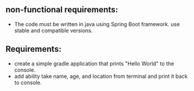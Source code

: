 ## non-functional requirements:
- The code must be written in java using Spring Boot framework. use stable and compatible versions.

## Requirements:
- create a simple gradle application that prints "Hello World" to the console.
- add ability take name, age, and location from terminal and print it back to console.
